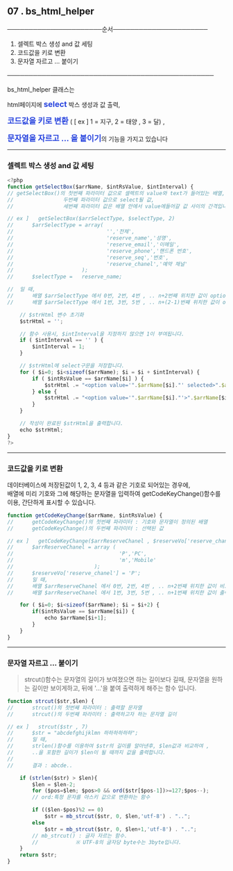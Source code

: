 <style>.blue {color:#2844de;font-size:18px;}.red {color:#dd4814;font-size:18px;}.ex {color:gray;}p.me{padding:10px 8px 10px;line-height:20px;border:1px solid black;}.center{text-align:center;}</style>

## 07 . bs\_html\_helper

──────────────────────순서──────────────────────
 1. 셀렉트 박스 생성 and 값 세팅
 2. 코드값을 키로 변환
 3. 문자열 자르고 ... 붙이기
 
────────────────────────────────────────────────


 bs_html_helper 클래스는 
 
 html페이지에 <b class="blue">select</b> 박스 생성과 값 출력, 
 
 <b class="blue">코드값을 키로 변환</b> ( [ ex ] 1 = 지구, 2 = 태양 , 3 = 달) , 
 
 <b class="blue">문자열을 자르고 ... 을 붙이기</b>의 기능을 가지고 있습니다

---------------------
### 셀렉트 박스 생성 and 값 세팅
```js
<?php
function getSelectBox($arrName, $intRsValue, $intInterval) {
// getSelectBox()의 첫번째 파라미터 값으로 셀렉트의 value와 text가 들어있는 배열, 
//				  두번째 파라미터 값으로 select될 값, 
//				  세번째 파라미터 값은 배열 안에서 value에들어갈 값 사이의 간격입니다.

// ex ]   getSelectBox($arrSelectType, $selectType, 2)
//		$arrSelectType = array(
//								'','전체',
//								'reserve_name','성명',
//								'reserve_email','이메일',
//								'reserve_phone','핸드폰 번호',
//								'reserve_seq','번호',
//								'reserve_chanel','예약 채널'
//						);
//		$selectType	=	reserve_name;

//  일 때,
//		배열 $arrSelectType 에서 0번, 2번, 4번 , .. n+2번째 위치한 값이 option의 value로, 
//		배열 $arrSelectType 에서 1번, 3번, 5번 , .. n+(2-1)번째 위치한 값이 option의 text로 사용됩니다.

    // $strHtml 변수 초기화
	$strHtml = '';

	// 함수 사용시, $intInterval을 지정하지 않으면 1이 부여됩니다.
	if ( $intInterval == '' ) {
        $intInterval = 1;
    }

	// $strHtml에 select구문을 저장합니다.
    for ( $i=0; $i<sizeof($arrName); $i = $i + $intInterval) {
        if ( $intRsValue == $arrName[$i] ) {
            $strHtml .= "<option value='".$arrName[$i]."' selected>".$arrName[$i+($intInterval-1)]."</option>";
        } else {
            $strHtml .= "<option value='".$arrName[$i]."'>".$arrName[$i+($intInterval-1)]."</option>";
        }
    }

	// 작성이 완료된 $strHtml을 출력합니다.
    echo $strHtml;
}
?>
```

-------------------------------
### 코드값을 키로 변환
데이터베이스에 저장된값이 1, 2, 3, 4 등과 같은 기호로 되어있는 경우에,  
배열에 미리 기호와 그에 해당하는 문자열을 입력하여 getCodeKeyChange()함수를 이용,
간단하게 표시할 수 있습니다.


```js
function getCodeKeyChange($arrName, $intRsValue) {
//		getCodeKeyChange()의 첫번째 파라미터 : 기호와 문자열이 정의된 배열
//		getCodeKeyChange()의 두번째 파라미터 : 선택된 값

// ex ]   getCodeKeyChange($arrReserveChanel , $reserveVo['reserve_chanel'])
//		$arrReserveChanel = array (
//									'P','PC',
//									'm','Mobile'
//							);
//		$reserveVo['reserve_chanel'] = 'P';
//		일 때,
//		배열 $arrReserveChanel 에서 0번, 2번, 4번 , .. n+2번째 위치한 값이 비교될 값이고, 
//		배열 $arrReserveChanel 에서 1번, 3번, 5번 , .. n+1번째 위치한 값이 출력될 값으로 사용됩니다.

	for ( $i=0; $i<sizeof($arrName); $i = $i+2) {
        if($intRsValue == $arrName[$i]) { 
            echo $arrName[$i+1];
        }
    }
}
```


-------------------------------
### 문자열 자르고 ... 붙이기

> strcut()함수는
> 문자열의 길이가 보여졌으면 하는 길이보다 길때, 
> 문자열을 원하는 길이만 보이게하고, 뒤에 '...'을 붙여 출력하게 해주는 함수 입니다.

```js
function strcut($str,$len) {
//		strcut()의 첫번째 파라미터 : 출력할 문자열
//		strcut()의 두번째 파라미터 : 출력하고자 하는 문자열 길이

// ex ]   strcut($str , 7)
//		$str = "abcdefghijklmn 하하하하하하";
//		일 때,
//		strlen()함수를 이용하여 $str의 길이를 알아낸후, $len값과 비교하여 ,
//		..을 포함한 길이가 $len이 될 때까지 값을 출력합니다.
//
//		결과 : abcde..

	if (strlen($str) > $len){
        $len = $len-2;
        for ($pos=$len; $pos>0 && ord($str[$pos-1])>=127;$pos--);
        // ord:특정 문자를 아스키 값으로 변환하는 함수

        if (($len-$pos)%2 == 0) 
        	$str = mb_strcut($str, 0, $len,'utf-8') . "..";
        else 
        	$str = mb_strcut($str, 0, $len+1,'utf-8') . "..";
        // mb_strcut() : 글자 자르는 함수. 
        // 			  ※ UTF-8의 글자당 byte수는 3byte입니다.
    }
    return $str;
}

```